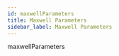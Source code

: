 ```yaml
---
id: maxwellParameters
title: Maxwell Parameters
sidebar_label: Maxwell Parameters
---
```



maxwellParameters